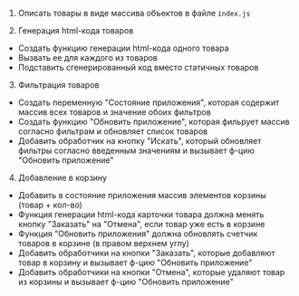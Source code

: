 1) Описать товары в виде массива объектов в файле `index.js`

2) Генерация html-кода товаров
- Создать функцию генерации html-кода одного товара
- Вызвать ее для каждого из товаров
- Подставить сгенерированный код вместо статичных товаров

3) Фильтрация товаров
- Создать переменную "Состояние приложения", которая содержит массив всех товаров и значение обоих фильтров
- Создать функцию "Обновить приложение", которая фильрует массив согласно фильтрам и обновляет список товаров
- Добавить обработчик на кнопку "Искать", который обновляет фильтры согласно введенным значениям и вызывает ф-цию "Обновить приложение"

4) Добавление в корзину
- Добавить в состояние приложения массив элементов корзины (товар + кол-во)
- Функция генерации html-кода карточки товара должна менять кнопку "Заказать" на "Отмена", если товар уже есть в корзине
- Функция "Обновить приложения" должна обновлять счетчик товаров в корзине (в правом верхнем углу)
- Добавить обработчики на кнопки "Заказать", которые добавляют товар в корзину и вызывает ф-цию "Обновить приложение"
- Добавить обработчики на кнопки "Отмена", которые удаляют товар из корзины и вызывает ф-цию "Обновить приложение"
